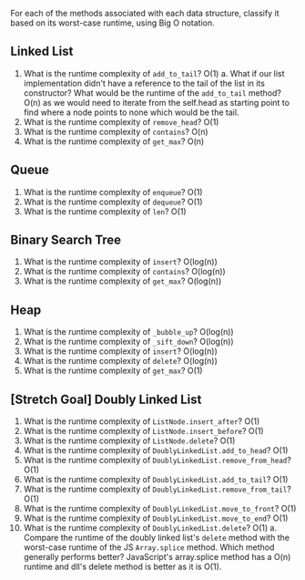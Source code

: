 For each of the methods associated with each data structure, classify it based on its worst-case runtime, using Big O notation.

## Linked List

1. What is the runtime complexity of `add_to_tail`?
    O(1)
    a. What if our list implementation didn't have a reference to the tail of the list in its constructor? What would be the runtime of the `add_to_tail` method?
    O(n) as we would need to iterate from the self.head as starting point to find where a node points to none which would be the tail.
2. What is the runtime complexity of `remove_head`?
    O(1)
3. What is the runtime complexity of `contains`?
    O(n)
4. What is the runtime complexity of `get_max`?
    O(n)
## Queue

1. What is the runtime complexity of `enqueue`?
    O(1)
2. What is the runtime complexity of `dequeue`?
    O(1)
3. What is the runtime complexity of `len`?
    O(1)
## Binary Search Tree

1. What is the runtime complexity of `insert`? 
   O(log(n))
2. What is the runtime complexity of `contains`?
    O(log(n))
3. What is the runtime complexity of `get_max`? 
    O(log(n))
## Heap

1. What is the runtime complexity of `_bubble_up`?
    O(log(n))
2. What is the runtime complexity of `_sift_down`?
    O(log(n))
3. What is the runtime complexity of `insert`?
    O(log(n))
4. What is the runtime complexity of `delete`?
    O(log(n))
5. What is the runtime complexity of `get_max`?
    O(1)
## [Stretch Goal] Doubly Linked List

1. What is the runtime complexity of `ListNode.insert_after`?
    O(1)
2. What is the runtime complexity of `ListNode.insert_before`?
    O(1)
3. What is the runtime complexity of `ListNode.delete`?
    O(1)
4. What is the runtime complexity of `DoublyLinkedList.add_to_head`?
    O(1)
5. What is the runtime complexity of `DoublyLinkedList.remove_from_head`?
    O(1)
6. What is the runtime complexity of `DoublyLinkedList.add_to_tail`?
    O(1)
7. What is the runtime complexity of `DoublyLinkedList.remove_from_tail`?
    O(1)
8. What is the runtime complexity of `DoublyLinkedList.move_to_front`?
    O(1)
9. What is the runtime complexity of `DoublyLinkedList.move_to_end`?
    O(1)
10. What is the runtime complexity of `DoublyLinkedList.delete`?
    O(1)
    a. Compare the runtime of the doubly linked list's `delete` method with the worst-case runtime of the JS `Array.splice` method. Which method generally performs better?
    JavaScript's array.splice method has a O(n) runtime and dll's delete method is better as it is O(1).